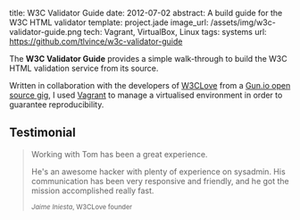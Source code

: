 title: W3C Validator Guide
date: 2012-07-02
abstract: A build guide for the W3C HTML validator
template: project.jade
image_url: /assets/img/w3c-validator-guide.png
tech: Vagrant, VirtualBox, Linux
tags: systems
url: https://github.com/tlvince/w3c-validator-guide

The **W3C Validator Guide** provides a simple walk-through to build the W3C HTML
validation service from its source.

Written in collaboration with the developers of [W3CLove][] from a [Gun.io
open source gig][gun.io], I used [Vagrant][] to manage a virtualised environment in
order to guarantee reproducibility.

## Testimonial

> Working with Tom has been a great experience.
> 
> He's an awesome hacker with plenty of experience on sysadmin. His
> communication has been very responsive and friendly, and he got the mission
> accomplished really fast.
> 
> <small><cite>Jaime Iniesta</cite>, W3CLove founder</small>

  [gun.io]: http://gun.io/open/58/
  [w3clove]: http://w3clove.com/
  [vagrant]: http://vagrantup.com/
